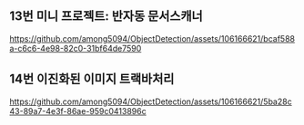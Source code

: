 
## 13번 미니 프로젝트: 반자동 문서스캐너

https://github.com/among5094/ObjectDetection/assets/106166621/bcaf588a-c6c6-4e98-82c0-31bf64de7590

## 14번 이진화된 이미지 트랙바처리

https://github.com/among5094/ObjectDetection/assets/106166621/5ba28c43-89a7-4e3f-86ae-959c0413896c


